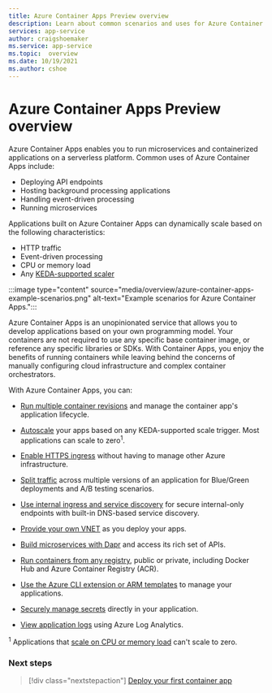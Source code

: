 ```yaml
---
title: Azure Container Apps Preview overview
description: Learn about common scenarios and uses for Azure Container Apps
services: app-service
author: craigshoemaker
ms.service: app-service
ms.topic:  overview
ms.date: 10/19/2021
ms.author: cshoe
---
```


# Azure Container Apps Preview overview

Azure Container Apps enables you to run microservices and containerized applications on a serverless platform. Common uses of Azure Container Apps include:

- Deploying API endpoints
- Hosting background processing applications
- Handling event-driven processing
- Running microservices

Applications built on Azure Container Apps can dynamically scale based on the following characteristics:

- HTTP traffic
- Event-driven processing
- CPU or memory load
- Any [KEDA-supported scaler](https://keda.sh/docs/scalers/)

:::image type="content" source="media/overview/azure-container-apps-example-scenarios.png" alt-text="Example scenarios for Azure Container Apps.":::

Azure Container Apps is an unopinionated service that allows you to develop applications based on your own programming model. Your containers are not required to use any specific base container image, or reference any specific libraries or SDKs. With Container Apps, you enjoy the benefits of running containers while leaving behind the concerns of manually configuring cloud infrastructure and complex container orchestrators.

With Azure Container Apps, you can:

- [Run multiple container revisions](application-lifecycle-management.md) and manage the container app's application lifecycle.

- [Autoscale](scale-app.md) your apps based on any KEDA-supported scale trigger. Most applications can scale to zero<sup>1</sup>.

- [Enable HTTPS ingress](get-started.md) without having to manage other Azure infrastructure.

- [Split traffic](get-started.md) across multiple versions of an application for Blue/Green deployments and A/B testing scenarios.

- [Use internal ingress and service discovery](connect-apps.md) for secure internal-only endpoints with built-in DNS-based service discovery.

- [Provide your own VNET](get-started.md) as you deploy your apps.

- [Build microservices with Dapr](microservices.md) and access its rich set of APIs.

- [Run containers from any registry](containers.md), public or private, including Docker Hub and Azure Container Registry (ACR).

- [Use the Azure CLI extension or ARM templates](get-started.md) to manage your applications.

- [Securely manage secrets](secure-app.md) directly in your application.

- [View application logs](monitor.md) using Azure Log Analytics.

<sup>1</sup> Applications that [scale on CPU or memory load](scale-app.md) can't scale to zero.

### Next steps

> [!div class="nextstepaction"]
> [Deploy your first container app](get-started.md)
